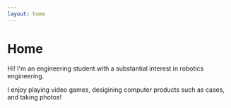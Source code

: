 ```yaml
---
layout: home
---
```

# Home

Hi! I'm an engineering student with a substantial interest in robotics engineering. 

I enjoy playing video games, desigining computer products such as cases, and taking photos! 
